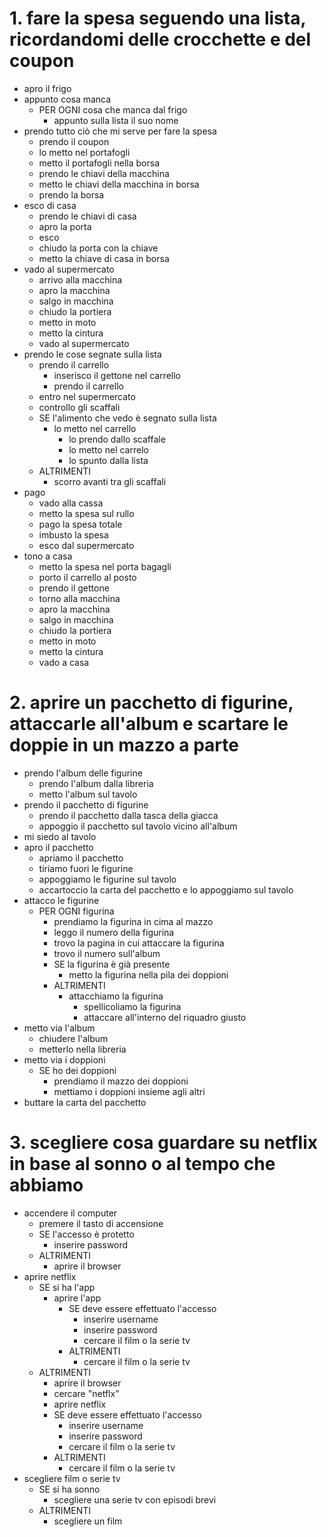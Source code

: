 <!-- Esercizio 1 -->
# 1. fare la spesa seguendo una lista, ricordandomi delle crocchette e del coupon

- apro il frigo
- appunto cosa manca
    - PER OGNI cosa che manca dal frigo 
        - appunto sulla lista il suo nome
- prendo tutto ciò che mi serve per fare la spesa
    - prendo il coupon
    - lo metto nel portafogli
    - metto il portafogli nella borsa
    - prendo le chiavi della macchina
    - metto le chiavi della macchina in borsa
    - prendo la borsa
- esco di casa
    - prendo le chiavi di casa
    - apro la porta
    - esco 
    - chiudo la porta con la chiave
    - metto la chiave di casa in borsa 
- vado al supermercato
    - arrivo alla macchina
    - apro la macchina
    - salgo in macchina
    - chiudo la portiera
    - metto in moto
    - metto la cintura
    - vado al supermercato
- prendo le cose segnate sulla lista
    - prendo il carrello
        - inserisco il gettone nel carrello
        - prendo il carrello
    - entro nel supermercato
    - controllo gli scaffali
    - SE l'alimento che vedo è segnato sulla lista
        - lo metto nel carrello 
            - lo prendo dallo scaffale
            - lo metto nel carrelo
            - lo spunto dalla lista
    - ALTRIMENTI
        - scorro avanti tra gli scaffali
- pago
    - vado alla cassa
    - metto la spesa sul rullo
    - pago la spesa totale
    - imbusto la spesa
    - esco dal supermercato
- tono a casa
    - metto la spesa nel porta bagagli
    - porto il carrello al posto
    - prendo il gettone
    - torno alla macchina
    - apro la macchina
    - salgo in macchina
    - chiudo la portiera
    - metto in moto
    - metto la cintura
    - vado a casa


<!-- Esercizio in classe -->
# 2. aprire un pacchetto di figurine, attaccarle all'album e scartare le doppie in un mazzo a parte

- prendo l'album delle figurine
  - prendo l'album dalla libreria
  - metto l'album sul tavolo
- prendo il pacchetto di figurine
  - prendo il pacchetto dalla tasca della giacca
  - appoggio il pacchetto sul tavolo vicino all'album
- mi siedo al tavolo
- apro il pacchetto 
    - apriamo il pacchetto 
    - tiriamo fuori le figurine
    - appoggiamo le figurine sul tavolo
    - accartoccio la carta del pacchetto e lo appoggiamo sul tavolo
- attacco le figurine
    - PER OGNI figurina
        - prendiamo la figurina in cima al mazzo
        - leggo il numero della figurina
        - trovo la pagina in cui attaccare la figurina
        - trovo il numero sull'album
        - SE la figurina è già presente
            - metto la figurina nella pila dei doppioni
        - ALTRIMENTI
            - attacchiamo la figurina
                - spellicoliamo la figurina
                - attaccare all'interno del riquadro giusto
- metto via l'album
    - chiudere l'album
    - metterlo nella libreria
- metto via i doppioni
    - SE ho dei doppioni
        - prendiamo il mazzo dei doppioni
        - mettiamo i doppioni insieme agli altri
- buttare la carta del pacchetto

<!-- Esercizio 3 -->
# 3. scegliere cosa guardare su netflix in base al sonno o al tempo che abbiamo 

- accendere il computer
    - premere il tasto di accensione
    - SE l'accesso è protetto
        - inserire password
    - ALTRIMENTI
        - aprire il browser
- aprire netflix
    - SE si ha l'app
        - aprire l'app
            - SE deve essere effettuato l'accesso
                - inserire username
                - inserire password
                - cercare il film o la serie tv
            - ALTRIMENTI
                - cercare il film o la serie tv 
    - ALTRIMENTI
        - aprire il browser
        - cercare "netflx"
        - aprire netflix
        - SE deve essere effettuato l'accesso
            - inserire username
            - inserire password
            - cercare il film o la serie tv
        - ALTRIMENTI
            - cercare il film o la serie tv  
- scegliere film o serie tv
  - SE si ha sonno 
    - scegliere una serie tv con episodi brevi
  - ALTRIMENTI
    - scegliere un film 